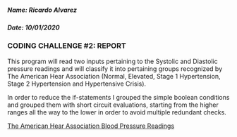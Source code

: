 ##### Name: Ricardo Alvarez
##### Date: 10/01/2020

### CODING CHALLENGE #2: REPORT

This program will read two inputs pertaining to the Systolic and Diastolic pressure readings and will classify it into
pertaining groups recognized by The American Hear Association (Normal, Elevated, Stage 1 Hypertension, Stage 2
Hypertension and Hypertensive Crisis).

In order to reduce the if-statements I grouped the simple boolean conditions and grouped them with short circuit 
evaluations, starting from the higher ranges all the way to the lower in order to avoid multiple redundant checks.

[The American Hear Association Blood Pressure Readings](https://www.heart.org/en/health-topics/high-blood-pressure/understanding-blood-pressure-readings)